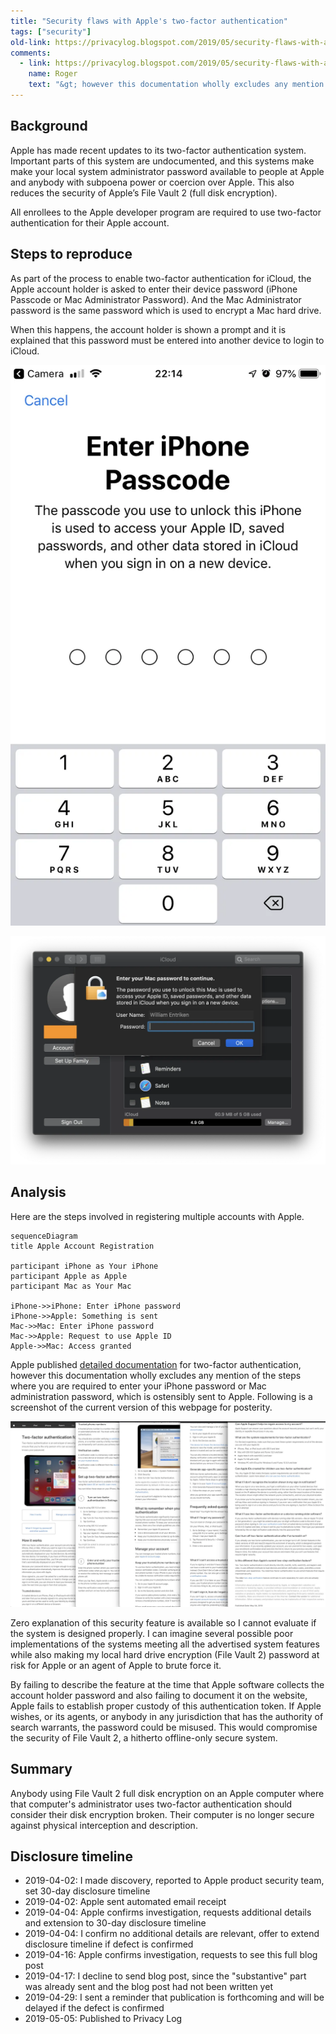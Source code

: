 ```yaml
---
title: "Security flaws with Apple's two-factor authentication"
tags: ["security"]
old-link: https://privacylog.blogspot.com/2019/05/security-flaws-with-apples-two-factor.html
comments:
  - link: https://privacylog.blogspot.com/2019/05/security-flaws-with-apples-two-factor.html#comment-9071165585209717893
    name: Roger
    text: "&gt; however this documentation wholly excludes any mention of the steps where you are required to enter your iPhone password or Mac administration password  It&#39;s now documented in a separate article: https://support.apple.com/en-us/HT202303  &gt; which is ostensibly sent to Apple  Agreed that the UX is confusing. However, the above doc clearly suggests that the Mac/iPhone password is used in key derivation and not directly sent anywhere: &quot;a key derived from information unique to your device, combined with your device passcode&quot;. (I&#39;m guessing &quot;information unique to your device&quot; is just salting with a unique identifier.)  &gt; If Apple wishes, or its agents, or anybody in any jurisdiction that has the authority of search warrants, the password could be misused.  You&#39;re basically saying that Apple stores plaintext passwords that are meant specifically to be used for end-to-end encryption (or at least receives them temporarily), or perhaps that Filevault and iCloud end-to-end encryption use identical deterministic key derivation functions?  Based on what&#39;s been stated publicly, I&#39;d guess that iCloud prompts for your Mac or iPhone password exclusively to perform key derivation on the device where you entered it, in order to derive the iCloud end-to-end encryption key. Assuming a baseline level of competence, the iCloud service itself doesn&#39;t store all of the factors required to derive this key (specifically, the password), but it apparently does store other information (device names and the unique identifiers that feed into the KDF).  Maybe you didn&#39;t get a response for your security report because this system was working as designed, more or less?"
---
```


## Background

Apple has made recent updates to its two-factor authentication system. Important parts of this system are undocumented, and this systems make make your local system administrator password available to people at Apple and anybody with subpoena power or coercion over Apple. This also reduces the security of Apple’s File Vault 2 (full disk encryption).

All enrollees to the Apple developer program are required to use two-factor authentication for their Apple account.

## Steps to reproduce

As part of the process to enable two-factor authentication for iCloud, the Apple account holder is asked to enter their device password (iPhone Passcode or Mac Administrator Password). And the Mac Administrator password is the same password which is used to encrypt a Mac hard drive.

When this happens, the account holder is shown a prompt and it is explained that this password must be entered into another device to login to iCloud.

![Two factor](/assets/images/2019-05-05-security-flaws-with-apples-two-factor.webp)

![Two factor 2](/assets/images/2019-05-05-security-flaws-with-apples-two-factor-2.webp)

## Analysis

Here are the steps involved in registering multiple accounts with Apple.

```mermaid
sequenceDiagram
title Apple Account Registration

participant iPhone as Your iPhone
participant Apple as Apple
participant Mac as Your Mac

iPhone->>iPhone: Enter iPhone password
iPhone->>Apple: Something is sent
Mac->>Mac: Enter iPhone password
Mac->>Apple: Request to use Apple ID
Apple->>Mac: Access granted
```

Apple published [detailed documentation](https://support.apple.com/en-us/HT204915) for two-factor authentication, however this documentation wholly excludes any mention of the steps where you are required to enter your iPhone password or Mac administration password, which is ostensibly sent to Apple. Following is a screenshot of the current version of this webpage for posterity.

![Register](/assets/images/2019-05-05-security-flaws-with-apples-two-factor-4.webp)

Zero explanation of this security feature is available so I cannot evaluate if the system is designed properly. I can imagine several possible poor implementations of the systems meeting all the advertised system features while also making my local hard drive encryption (File Vault 2) password at risk for Apple or an agent of Apple to brute force it.

By failing to describe the feature at the time that Apple software collects the account holder password and also failing to document it on the website, Apple fails to establish proper custody of this authentication token. If Apple wishes, or its agents, or anybody in any jurisdiction that has the authority of search warrants, the password could be misused. This would compromise the security of File Vault 2, a hitherto offline-only secure system.

## Summary

Anybody using File Vault 2 full disk encryption on an Apple computer where that computer's administrator uses two-factor authentication should consider their disk encryption broken. Their computer is no longer secure against physical interception and description.

## Disclosure timeline

- 2019-04-02: I made discovery, reported to Apple product security team, set 30-day disclosure timeline
- 2019-04-02: Apple sent automated email receipt
- 2019-04-04: Apple confirms investigation, requests additional details and extension to 30-day disclosure timeline
- 2019-04-04: I confirm no additional details are relevant, offer to extend disclosure timeline if defect is confirmed
- 2019-04-16: Apple confirms investigation, requests to see this full blog post
- 2019-04-17: I decline to send blog post, since the "substantive" part  was already sent and the blog post had not been written yet
- 2019-04-29: I sent a reminder that publication is forthcoming and will be delayed if the defect is confirmed
- 2019-05-05: Published to Privacy Log
